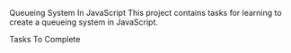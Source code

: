 Queueing System In JavaScript
This project contains tasks for learning to create a queueing system in JavaScript.

Tasks To Complete
